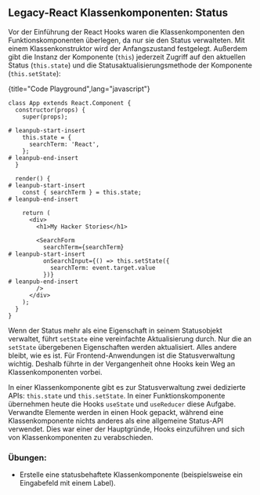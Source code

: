 ## Legacy-React Klassenkomponenten: Status

Vor der Einführung der React Hooks waren die Klassenkomponenten den Funktionskomponenten überlegen, da nur sie den Status verwalteten. Mit einem Klassenkonstruktor wird der Anfangszustand festgelegt. Außerdem gibt die Instanz der Komponente (`this`) jederzeit Zugriff auf den aktuellen Status (`this.state`) und die Statusaktualisierungsmethode der Komponente (`this.setState`):

{title="Code Playground",lang="javascript"}
~~~~~~~
class App extends React.Component {
  constructor(props) {
    super(props);

# leanpub-start-insert
    this.state = {
      searchTerm: 'React',
    };
# leanpub-end-insert
  }

  render() {
# leanpub-start-insert
    const { searchTerm } = this.state;
# leanpub-end-insert

    return (
      <div>
        <h1>My Hacker Stories</h1>

        <SearchForm
          searchTerm={searchTerm}
# leanpub-start-insert
          onSearchInput={() => this.setState({
            searchTerm: event.target.value
          })}
# leanpub-end-insert
        />
      </div>
    );
  }
}
~~~~~~~

Wenn der Status mehr als eine Eigenschaft in seinem Statusobjekt verwaltet, führt `setState` eine vereinfachte Aktualisierung durch. Nur die an `setState` übergebenen Eigenschaften werden aktualisiert. Alles andere bleibt, wie es ist. Für Frontend-Anwendungen ist die Statusverwaltung wichtig. Deshalb führte in der Vergangenheit ohne Hooks kein Weg an Klassenkomponenten vorbei.

In einer Klassenkomponente gibt es zur Statusverwaltung zwei dedizierte APIs: `this.state` und `this.setState`. In einer Funktionskomponente übernehmen heute die Hooks `useState` und `useReducer` diese Aufgabe. Verwandte Elemente werden in einen Hook gepackt, während eine Klassenkomponente nichts anderes als eine allgemeine Status-API verwendet. Dies war einer der Hauptgründe, Hooks einzuführen und sich von Klassenkomponenten zu verabschieden.

### Übungen:

* Erstelle eine statusbehaftete Klassenkomponente (beispielsweise ein Eingabefeld mit einem Label).

